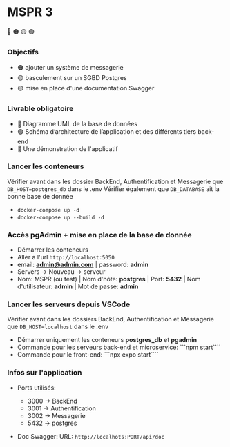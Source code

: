 # MSPR 3
🔴 🟠 🟡 🟢

### Objectifs
- 🟠 ajouter un système de messagerie
- 🟡 basculement sur un SGBD Postgres
- 🟡 mise en place d'une documentation Swagger

### Livrable obligatoire
- 🔴 Diagramme UML de la base de données
- 🟢 Schéma d’architecture de l’application et des différents tiers back-end
- 🔴 Une démonstration de l'applicatif

### Lancer les conteneurs
Vérifier avant dans les dossier BackEnd, Authentification et Messagerie que ```DB_HOST=postgres_db``` dans le .env
Vérifier également que ```DB_DATABASE``` ait la bonne base de donnée
- `docker-compose up -d`
- `docker-compose up --build -d`

### Accès pgAdmin + mise en place de la base de donnée
- Démarrer les conteneurs
- Aller a l'url `http://localhost:5050`
- email: **admin@admin.com** | password: **admin**
- Servers -> Nouveau -> serveur
- Nom: MSPR (ou test) | Nom d'hôte: **postgres** | Port: **5432** | Nom d'utilisateur: **admin** | Mot de passe: **admin**

### Lancer les serveurs depuis VSCode
Vérifier avant dans les dossiers BackEnd, Authentification et Messagerie que ```DB_HOST=localhost``` dans le .env 
- Démarrer uniquement les conteneurs **postgres_db** et **pgadmin**
- Commande pour les serveurs back-end et microservice: ```npm start````
- Commande pour le front-end: ```npx expo start````

### Infos sur l'application
- Ports utilisés:
    - 3000 -> BackEnd
    - 3001 -> Authentification
    - 3002 -> Messagerie
    - 5432 -> postgres

- Doc Swagger:
    URL: ```http://localhots:PORT/api/doc```